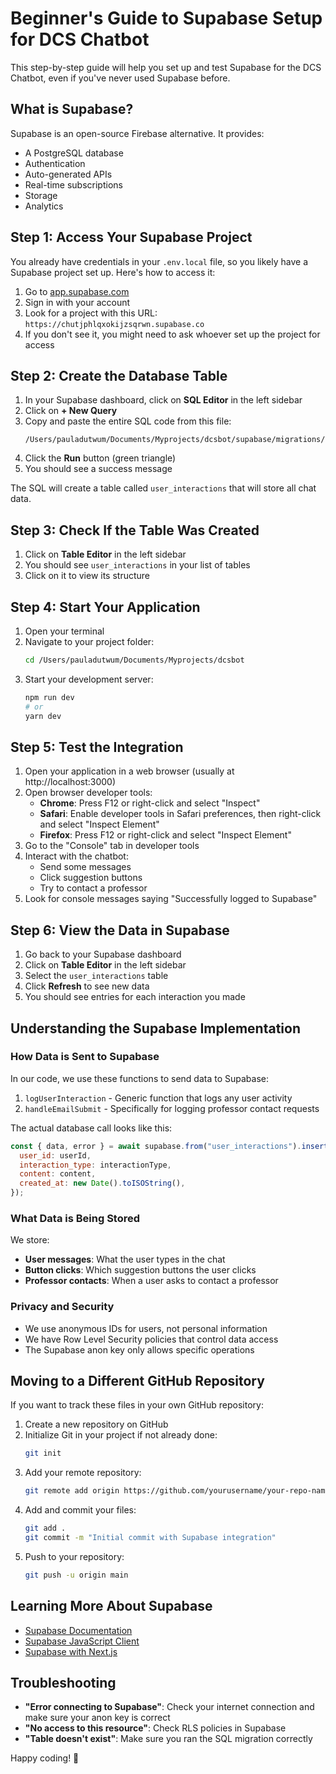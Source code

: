 # Beginner's Guide to Supabase Setup for DCS Chatbot

This step-by-step guide will help you set up and test Supabase for the DCS Chatbot, even if you've never used Supabase before.

## What is Supabase?

Supabase is an open-source Firebase alternative. It provides:

- A PostgreSQL database
- Authentication
- Auto-generated APIs
- Real-time subscriptions
- Storage
- Analytics

## Step 1: Access Your Supabase Project

You already have credentials in your `.env.local` file, so you likely have a Supabase project set up. Here's how to access it:

1. Go to [app.supabase.com](https://app.supabase.com)
2. Sign in with your account
3. Look for a project with this URL: `https://chutjphlqxokijzsqrwn.supabase.co`
4. If you don't see it, you might need to ask whoever set up the project for access

## Step 2: Create the Database Table

1. In your Supabase dashboard, click on **SQL Editor** in the left sidebar
2. Click on **+ New Query**
3. Copy and paste the entire SQL code from this file:
   ```
   /Users/pauladutwum/Documents/Myprojects/dcsbot/supabase/migrations/20231108000000_create_user_interactions.sql
   ```
4. Click the **Run** button (green triangle)
5. You should see a success message

The SQL will create a table called `user_interactions` that will store all chat data.

## Step 3: Check If the Table Was Created

1. Click on **Table Editor** in the left sidebar
2. You should see `user_interactions` in your list of tables
3. Click on it to view its structure

## Step 4: Start Your Application

1. Open your terminal
2. Navigate to your project folder:
   ```bash
   cd /Users/pauladutwum/Documents/Myprojects/dcsbot
   ```
3. Start your development server:
   ```bash
   npm run dev
   # or
   yarn dev
   ```

## Step 5: Test the Integration

1. Open your application in a web browser (usually at http://localhost:3000)
2. Open browser developer tools:
   - **Chrome**: Press F12 or right-click and select "Inspect"
   - **Safari**: Enable developer tools in Safari preferences, then right-click and select "Inspect Element"
   - **Firefox**: Press F12 or right-click and select "Inspect Element"
3. Go to the "Console" tab in developer tools
4. Interact with the chatbot:
   - Send some messages
   - Click suggestion buttons
   - Try to contact a professor
5. Look for console messages saying "Successfully logged to Supabase"

## Step 6: View the Data in Supabase

1. Go back to your Supabase dashboard
2. Click on **Table Editor** in the left sidebar
3. Select the `user_interactions` table
4. Click **Refresh** to see new data
5. You should see entries for each interaction you made

## Understanding the Supabase Implementation

### How Data is Sent to Supabase

In our code, we use these functions to send data to Supabase:

1. `logUserInteraction` - Generic function that logs any user activity
2. `handleEmailSubmit` - Specifically for logging professor contact requests

The actual database call looks like this:

```javascript
const { data, error } = await supabase.from("user_interactions").insert({
  user_id: userId,
  interaction_type: interactionType,
  content: content,
  created_at: new Date().toISOString(),
});
```

### What Data is Being Stored

We store:

- **User messages**: What the user types in the chat
- **Button clicks**: Which suggestion buttons the user clicks
- **Professor contacts**: When a user asks to contact a professor

### Privacy and Security

- We use anonymous IDs for users, not personal information
- We have Row Level Security policies that control data access
- The Supabase anon key only allows specific operations

## Moving to a Different GitHub Repository

If you want to track these files in your own GitHub repository:

1. Create a new repository on GitHub
2. Initialize Git in your project if not already done:
   ```bash
   git init
   ```
3. Add your remote repository:
   ```bash
   git remote add origin https://github.com/yourusername/your-repo-name.git
   ```
4. Add and commit your files:
   ```bash
   git add .
   git commit -m "Initial commit with Supabase integration"
   ```
5. Push to your repository:
   ```bash
   git push -u origin main
   ```

## Learning More About Supabase

- [Supabase Documentation](https://supabase.io/docs)
- [Supabase JavaScript Client](https://supabase.io/docs/reference/javascript/start)
- [Supabase with Next.js](https://supabase.io/docs/guides/with-nextjs)

## Troubleshooting

- **"Error connecting to Supabase"**: Check your internet connection and make sure your anon key is correct
- **"No access to this resource"**: Check RLS policies in Supabase
- **"Table doesn't exist"**: Make sure you ran the SQL migration correctly

Happy coding! 🚀
